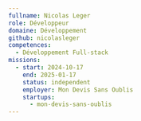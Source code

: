 ```yaml
---
fullname: Nicolas Leger
role: Développeur
domaine: Développement
github: nicolasleger
competences:
  - Développement Full-stack
missions:
  - start: 2024-10-17
    end: 2025-01-17
    status: independent
    employer: Mon Devis Sans Oublis
    startups:
      - mon-devis-sans-oublis
---
```

